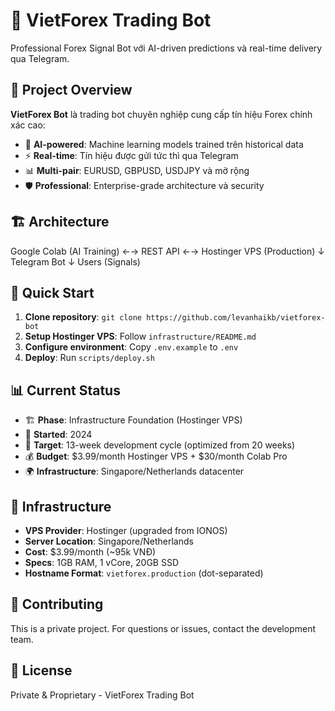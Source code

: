 # 🚀 VietForex Trading Bot

Professional Forex Signal Bot với AI-driven predictions và real-time delivery qua Telegram.

## 🎯 **Project Overview**

**VietForex Bot** là trading bot chuyên nghiệp cung cấp tín hiệu Forex chính xác cao:
- 🤖 **AI-powered**: Machine learning models trained trên historical data
- ⚡ **Real-time**: Tín hiệu được gửi tức thì qua Telegram
- 📊 **Multi-pair**: EURUSD, GBPUSD, USDJPY và mở rộng
- 🛡️ **Professional**: Enterprise-grade architecture và security

## 🏗️ **Architecture**
Google Colab (AI Training) ←→ REST API ←→ Hostinger VPS (Production)
↓
Telegram Bot
↓
Users (Signals)

## 🚀 **Quick Start**

1. **Clone repository**: `git clone https://github.com/levanhaikb/vietforex-bot`
2. **Setup Hostinger VPS**: Follow `infrastructure/README.md`
3. **Configure environment**: Copy `.env.example` to `.env`
4. **Deploy**: Run `scripts/deploy.sh`

## 📊 **Current Status**

- 🏗️ **Phase**: Infrastructure Foundation (Hostinger VPS)
- 📅 **Started**: 2024
- 🎯 **Target**: 13-week development cycle (optimized from 20 weeks)
- 💰 **Budget**: $3.99/month Hostinger VPS + $30/month Colab Pro
- 🌍 **Infrastructure**: Singapore/Netherlands datacenter

## 🔧 **Infrastructure**

- **VPS Provider**: Hostinger (upgraded from IONOS)
- **Server Location**: Singapore/Netherlands
- **Cost**: $3.99/month (~95k VNĐ)  
- **Specs**: 1GB RAM, 1 vCore, 20GB SSD
- **Hostname Format**: `vietforex.production` (dot-separated)

## 🤝 **Contributing**

This is a private project. For questions or issues, contact the development team.

## 📜 **License**

Private & Proprietary - VietForex Trading Bot
